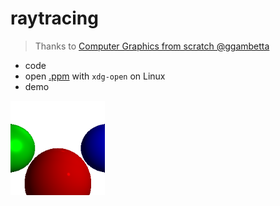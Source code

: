 # raytracing

> Thanks to [Computer Graphics from scratch @ggambetta](https://www.gabrielgambetta.com/computer-graphics-from-scratch/introduction.html)

- code
- open [.ppm](https://github.com/tingwei628/raytracing/blob/master/assets/raytracing.ppm) with `xdg-open` on Linux
- demo
<img src="./assets/raytracing.png"  width="30%" height="30%">
